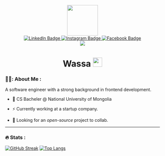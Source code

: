 <div id="header" align="center">
  <img src="https://media.giphy.com/media/ZVik7pBtu9dNS/giphy.gif" width="100"/>
  <div id="badges">
    <a href="https://www.linkedin.com/in/tsenguun-otgonbaatar-0b0094219">
      <img src="https://img.shields.io/badge/LinkedIn-blue?logo=linkedin&logoColor=white&style=for-the-badge" alt="LinkedIn Badge">
    </a>
    <a href="https://instagram.com/tseku_o">
      <img src="https://img.shields.io/badge/Instagram-red?logo=Instagram&logoColor=white&style=for-the-badge" alt="Instagram Badge">
    </a>
    <a href="https://facebook.com/tsenguun.otgonbaatar">
      <img src="https://img.shields.io/badge/Facebook-blue?logo=Facebook&logoColor=white&style=for-the-badge" alt="Facebook Badge">
    </a>
  </div>
  <img src="https://komarev.com/ghpvc/?username=Tseku210">
  <h1>
    Wassa
    <img src="https://media.giphy.com/media/hvRJCLFzcasrR4ia7z/giphy.gif" width="30px">
  </h1>
</div>

### 👨‍💻: About Me :
A software engineer with a strong background in frontend development.
- :telescope: CS Bacheler @ National University of Mongolia

- :zap: Currently working at a startup company.

- :seedling: Looking for an *open-source* project to collab.
---

### :fire: Stats :
[![GitHub Streak](http://github-readme-streak-stats.herokuapp.com?user=Tseku210&theme=dark)](https://git.io/streak-stats)  [![Top Langs](https://github-readme-stats.vercel.app/api/top-langs/?username=Tseku210&layout=compact&theme=vision-friendly-dark)](https://github.com/anuraghazra/github-readme-stats)
